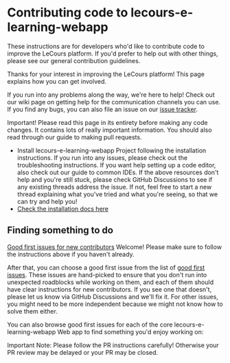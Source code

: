 # Contributing code to lecours-e-learning-webapp

These instructions are for developers who'd like to contribute code to improve the LeCours platform. If you'd prefer to help out with other things, please see our general contribution guidelines.

Thanks for your interest in improving the LeCours platform! This page explains how you can get involved.

If you run into any problems along the way, we're here to help! Check out our wiki page on getting help for the communication channels you can use. If you find any bugs, you can also file an issue on our [issue tracker](https://github.com/anandsonu19/LeeCode_Learning/issues).

Important! Please read this page in its entirety before making any code changes. It contains lots of really important information. You should also read through our guide to making pull requests.

- Install lecours-e-learning-webapp Project following the installation instructions. If you run into any issues, please check out the troubleshooting instructions. If you want help setting up a code editor, also check out our guide to common IDEs. If the above resources don't help and you're still stuck, please check GitHub Discussions to see if any existing threads address the issue. If not, feel free to start a new thread explaining what you've tried and what you're seeing, so that we can try and help you!
- [Check the installation docs here](https://github.com/anandsonu19/LeeCode_Learning/blob/master/installation.md)

## Finding something to do
[Good first issues for new contributors](https://github.com/anandsonu19/LeeCode_Learning/issues)
Welcome! Please make sure to follow the instructions above if you haven't already.

After that, you can choose a good first issue from the list of [good first issues](https://github.com/anandsonu19/LeeCode_Learning/issues). These issues are hand-picked to ensure that you don't run into unexpected roadblocks while working on them, and each of them should have clear instructions for new contributors. If you see one that doesn't, please let us know via GitHub Discussions and we'll fix it. For other issues, you might need to be more independent because we might not know how to solve them either.

You can also browse good first issues for each of the core lecours-e-learning-webapp Web app to find something you'd enjoy working on:

Important Note: Please follow the PR instructions carefully! Otherwise your PR review may be delayed or your PR may be closed.
